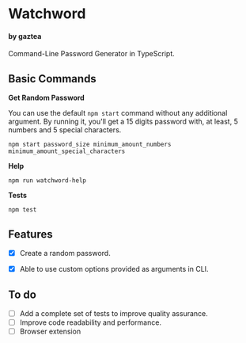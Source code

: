 # Watchword
#### by gaztea

Command-Line Password Generator in TypeScript.

## Basic Commands

**Get Random Password**

You can use the default ``npm start`` command without any additional argument. By running it, you'll get a 15 digits password with, at least, 5 numbers and 5 special characters.

``
    npm start password_size minimum_amount_numbers minimum_amount_special_characters
``


**Help**

``
    npm run watchword-help
``

**Tests**

``
    npm test
``

## Features
- [x] Create a random password.
- [x] Able to use custom options provided as arguments in CLI.


## To do
- [ ] Add a complete set of tests to improve quality assurance.
- [ ] Improve code readability and performance.
- [ ] Browser extension